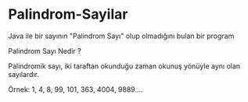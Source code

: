 # Palindrom-Sayilar

Java ile bir sayının "Palindrom Sayı" olup olmadığını bulan bir program

Palindrom Sayı Nedir ?

Palindromik sayı, iki taraftan okunduğu zaman okunuş yönüyle aynı olan sayılardır.

Örnek: 1, 4, 8, 99, 101, 363, 4004, 9889....

